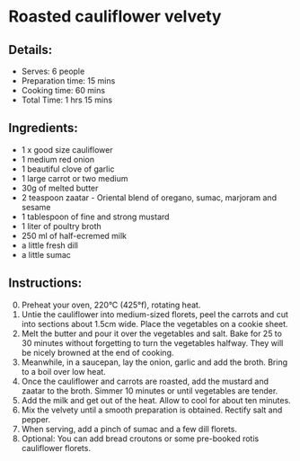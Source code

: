 # Roasted cauliflower velvety

## Details:
* Serves: 6 people
* Preparation time: 15 mins
* Cooking time: 60 mins
* Total Time: 1 hrs 15 mins

## Ingredients:
* 1 x good size cauliflower
* 1 medium red onion
* 1 beautiful clove of garlic
* 1 large carrot or two medium
* 30g of melted butter
* 2 teaspoon zaatar - Oriental blend of oregano, sumac, marjoram and sesame
* 1 tablespoon of fine and strong mustard
* 1 liter of poultry broth
* 250 ml of half-ecremed milk
* a little fresh dill
* a little sumac

## Instructions:
0. Preheat your oven, 220°C (425°f), rotating heat.
1. Untie the cauliflower into medium-sized florets, peel the carrots and cut into sections about 1.5cm wide. Place the vegetables on a cookie sheet.
2. Melt the butter and pour it over the vegetables and salt. Bake for 25 to 30 minutes without forgetting to turn the vegetables halfway. They will be nicely browned at the end of cooking.
3. Meanwhile, in a saucepan, lay the onion, garlic and add the broth. Bring to a boil over low heat.
4. Once the cauliflower and carrots are roasted, add the mustard and zaatar to the broth. Simmer 10 minutes or until vegetables are tender.
5. Add the milk and get out of the heat. Allow to cool for about ten minutes.
6. Mix the velvety until a smooth preparation is obtained. Rectify salt and pepper.
7. When serving, add a pinch of sumac and a few dill florets.
8. Optional: You can add bread croutons or some pre-booked rotis cauliflower florets.